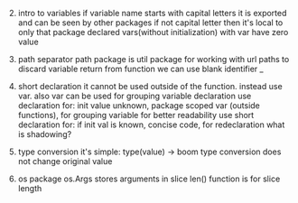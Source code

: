 2. intro to variables
   if variable name starts with capital letters it is exported and can be seen by other packages
   if not capital letter then it's local to only that package
   declared vars(without initialization) with var have zero value

3. path separator
   path package is util package for working with url paths
   to discard variable return from function we can use blank identifier \_

4. short declaration
   it cannot be used outside of the function. instead use var. also var can be
   used for grouping variable declaration
   use declaration for: init value unknown, package scoped var (outside functions), for grouping variable for better readability
   use short declaration for: if init val is known, concise code, for redeclaration
   what is shadowing?
5. type conversion
   it's simple: type(value) -> boom
   type conversion does not change original value

6. os package
   os.Args stores arguments in slice
   len() function is for slice length
